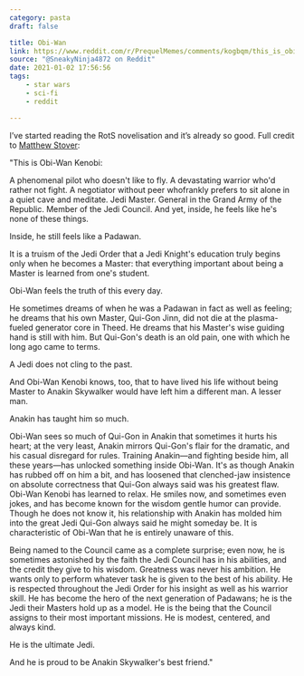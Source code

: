 ```yaml
---
category: pasta
draft: false

title: Obi-Wan
link: https://www.reddit.com/r/PrequelMemes/comments/kogbqm/this_is_obiwan_kenobi_full_passage_in_the_comments/ghqscnu/?utm_source=reddit&utm_medium=web2x&context=3
source: "@SneakyNinja4872 on Reddit"
date: 2021-01-02 17:56:56
tags:
    - star wars
    - sci-fi
    - reddit

---
```


I’ve started reading the RotS novelisation and it’s already so good. Full credit to [Matthew Stover](https://en.wikipedia.org/wiki/Matthew_Stover):

"This is Obi-Wan Kenobi:

A phenomenal pilot who doesn't like to fly. A devastating warrior who'd rather not fight. A negotiator without peer whofrankly prefers to sit alone in a quiet cave and meditate. Jedi Master. General in the Grand Army of the Republic. Member of the Jedi Council. And yet, inside, he feels like he's none of these things.

Inside, he still feels like a Padawan.

It is a truism of the Jedi Order that a Jedi Knight's education truly begins only when he becomes a Master: that everything important about being a Master is learned from one's student.

Obi-Wan feels the truth of this every day.

He sometimes dreams of when he was a Padawan in fact as well as feeling; he dreams that his own Master, Qui-Gon Jinn, did not die at the plasma-fueled generator core in Theed. He dreams that his Master's wise guiding hand is still with him. But Qui-Gon's death is an old pain, one with which he long ago came to terms.

A Jedi does not cling to the past.

And Obi-Wan Kenobi knows, too, that to have lived his life without being Master to Anakin Skywalker would have left him a different man. A lesser man.

Anakin has taught him so much.

Obi-Wan sees so much of Qui-Gon in Anakin that sometimes it hurts his heart; at the very least, Anakin mirrors Qui-Gon's flair for the dramatic, and his casual disregard for rules. Training Anakin—and fighting beside him, all these years—has unlocked something inside Obi-Wan. It's as though Anakin has rubbed off on him a bit, and has loosened that clenched-jaw insistence on absolute correctness that Qui-Gon always said was his greatest flaw. Obi-Wan Kenobi has learned to relax. He smiles now, and sometimes even jokes, and has become known for the wisdom gentle humor can provide. Though he does not know it, his relationship with Anakin has molded him into the great Jedi Qui-Gon always said he might someday be. It is characteristic of Obi-Wan that he is entirely unaware of this.

Being named to the Council came as a complete surprise; even now, he is sometimes astonished by the faith the Jedi Council has in his abilities, and the credit they give to his wisdom. Greatness was never his ambition. He wants only to perform whatever task he is given to the best of his ability. He is respected throughout the Jedi Order for his insight as well as his warrior skill. He has become the hero of the next generation of Padawans; he is the Jedi their Masters hold up as a model. He is the being that the Council assigns to their most important missions. He is modest, centered, and always kind.

He is the ultimate Jedi.

And he is proud to be Anakin Skywalker's best friend."
